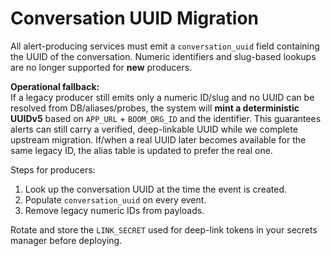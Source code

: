 # Conversation UUID Migration

All alert-producing services must emit a `conversation_uuid` field containing the UUID of the conversation.
Numeric identifiers and slug-based lookups are no longer supported for **new** producers.

**Operational fallback:**  
If a legacy producer still emits only a numeric ID/slug and no UUID can be resolved from DB/aliases/probes,
the system will **mint a deterministic UUIDv5** based on `APP_URL` + `BOOM_ORG_ID` and the identifier. This
guarantees alerts can still carry a verified, deep-linkable UUID while we complete upstream migration.
If/when a real UUID later becomes available for the same legacy ID, the alias table is updated to prefer the real one.

Steps for producers:

1. Look up the conversation UUID at the time the event is created.
2. Populate `conversation_uuid` on every event.
3. Remove legacy numeric IDs from payloads.

Rotate and store the `LINK_SECRET` used for deep-link tokens in your secrets manager before deploying.
